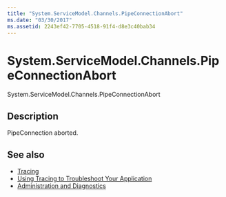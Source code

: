 ```yaml
---
title: "System.ServiceModel.Channels.PipeConnectionAbort"
ms.date: "03/30/2017"
ms.assetid: 2243ef42-7705-4518-91f4-d8e3c40bab34
---
```

# System.ServiceModel.Channels.PipeConnectionAbort
System.ServiceModel.Channels.PipeConnectionAbort  
  
## Description  
 PipeConnection aborted.  
  
## See also
- [Tracing](../../../../../docs/framework/wcf/diagnostics/tracing/index.md)
- [Using Tracing to Troubleshoot Your Application](../../../../../docs/framework/wcf/diagnostics/tracing/using-tracing-to-troubleshoot-your-application.md)
- [Administration and Diagnostics](../../../../../docs/framework/wcf/diagnostics/index.md)
